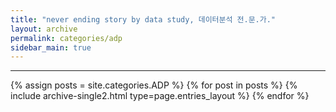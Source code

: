 ```yaml
---
title: "never ending story by data study, 데이터분석 전.문.가."
layout: archive
permalink: categories/adp
sidebar_main: true
---
```


<!-- 공백이 포함되어 있는 카테고리 이름의 경우 site.categories['a b c'] 이런식으로! -->

***

{% assign posts = site.categories.ADP %}
{% for post in posts %} {% include archive-single2.html type=page.entries_layout %} {% endfor %}